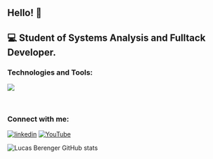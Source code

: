 ## Hello! 👋
💻 Student of Systems Analysis and Fulltack Developer. 
---

### Technologies and Tools:  

<p align="start">
  <a href="https://skillicons.dev">
    <img src="https://skillicons.dev/icons?i=rails,react,python,django,flask,git" />
  </a>
</p>
<br />

### Connect with me:


[![linkedin](https://img.shields.io/badge/LinkedIn-0077B5?style=for-the-badge&logo=linkedin&logoColor=white)](https://www.linkedin.com/in/lucas-berenger/)
[![YouTube](https://img.shields.io/badge/YouTube-FF0000?style=for-the-badge&logo=youtube&logoColor=white)](https://www.youtube.com/channel/UC3BWpEitlC9xN5KQHZtGY_w)

![Lucas Berenger GitHub stats](https://github-readme-stats.vercel.app/api?username=lucasberenger&show_icons=true&theme=cobalt)
